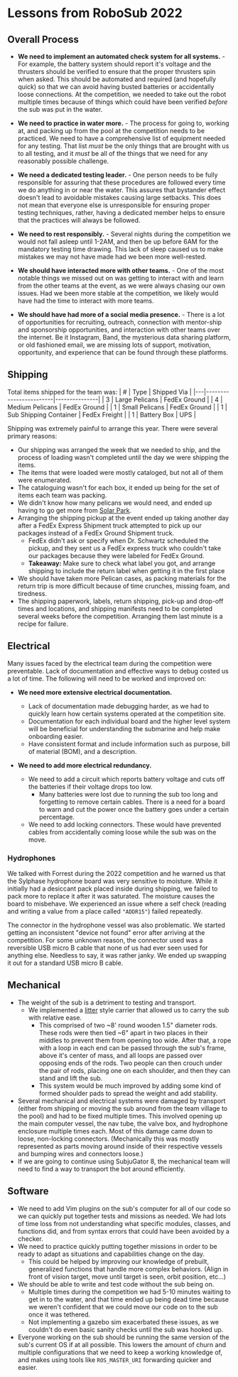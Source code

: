 # Lessons from RoboSub 2022

## Overall Process

* **We need to implement an automated check system for all systems.** - For example,
the battery system should report it's voltage and the thrusters should be verified
to ensure that the proper thrusters spin when asked. This should be automated
and required (and hopefully quick) so that we can avoid having busted batteries
or accidentally loose connections. At the competition, we needed to take out the
robot multiple times because of things which could have been verified _before_
the sub was put in the water.

* **We need to practice in water more.** - The process for going to, working at, and
packing up from the pool at the competition needs to be practiced. We need to
have a comprehensive list of equipment needed for any testing. That list _must_
be the only things that are brought with us to all testing, and it _must_ be
all of the things that we need for any reasonably possible challenge.

* **We need a dedicated testing leader.** - One person needs to be fully responsible
for assuring that these procedures are followed every time we do anything in or
near the water. This assures that bystander effect doesn't lead to avoidable
mistakes causing large setbacks. This does not mean that everyone else is unresponsible
for ensuring proper testing techniques, rather, having a dedicated member helps
to ensure that the practices will always be followed.

* **We need to rest responsibly.** - Several nights during the competition we
would not fall asleep until 1-2AM, and then be up before 6AM for the mandatory
testing time drawing. This lack of sleep caused us to make mistakes we may
not have made had we been more well-rested.

* **We should have interacted more with other teams.** - One of the most notable
things we missed out on was getting to interact with and learn from the other
teams at the event, as we were always chasing our own issues. Had we been more
stable at the competition, we likely would have had the time to interact with more
teams.

* **We should have had more of a social media presence.** - There is a lot of
opportunities for recruiting, outreach, connection with mentor-ship and sponsorship
opportunities, and interaction with other teams over the internet. Be it Instagram,
Band, the mysterious data sharing platform, or old fashioned email, we are missing
lots of support, motivation, opportunity, and experience that can be found through
these platforms.

## Shipping
Total items shipped for the team was:
| # | Type                   | Shipped Via   |
|---|------------------------|---------------|
| 3 | Large Pelicans         | FedEx Ground  |
| 4 | Medium Pelicans        | FedEx Ground  |
| 1 | Small Pelicans         | FedEx Ground  |
| 1 | Sub Shipping Container | FedEx Freight |
| 1 | Battery Box            | UPS           |

Shipping was extremely painful to arrange this year. There were several primary reasons:
 - Our shipping was arranged the week that we needed to ship, and the process of
   loading wasn't completed until the day we were shipping the items.
 - The items that were loaded were mostly cataloged, but not all of them were enumerated.
 - The cataloguing wasn't for each box, it ended up being for the set of items each team was packing.
 - We didn't know how many pelicans we would need, and ended up having to go get
   more from [Solar Park](../../infrastructure/solar_park).
 - Arranging the shipping pickup at the event ended up taking another day after
   a FedEx Express Shipment truck attempted to pick up our packages instead of
   a FedEx Ground Shipment truck.
   - FedEx didn't ask or specify when Dr. Schwartz scheduled the pickup, and they
     sent us a FedEx express truck who couldn't take our packages because they
     were labeled for FedEx Ground.
   - **Takeaway:** Make sure to check what label you got, and arrange shipping
     to include the return label when getting it in the first place
 - We should have taken more Pelican cases, as packing materials for the return trip
   is more difficult because of time crunches, missing foam, and tiredness.
 - The shipping paperwork, labels, return shipping, pick-up and drop-off times
   and locations, and shipping manifests need to be completed several weeks
   before the competition. Arranging them last minute is a recipe for failure.

## Electrical

Many issues faced by the electrical team during the competition were preventable.
Lack of documentation and effective ways to debug costed us a lot of time. The
following will need to be worked and improved on:

- **We need more extensive electrical documentation.**
  - Lack of documentation made debugging harder, as we had to quickly learn how
    certain systems operated at the competition site.
  - Documentation for each individual board and the higher level system will be
    beneficial for understanding the submarine and help make onboarding easier.
  - Have consistent format and include information such as purpose, bill of
    material (BOM), and a description.

- **We need to add more electrical redundancy.**
  - We need to add a circuit which reports battery voltage and cuts off the batteries
    if their voltage drops too low.
    - Many batteries were lost due to running the sub too long and forgetting to
      remove certain cables. There is a need for a board to warn and cut the power
      once the battery goes under a certain percentage.
  - We need to add locking connectors. These would have prevented cables from
    accidentally coming loose while the sub was on the move.

### Hydrophones

We talked with Forrest during the 2022 competition and he warned us that the Sylphase hydrophone board was very sensitive to moisture. While it initially had a desiccant pack placed inside during shipping, we failed to pack more to replace it after it was saturated.
The moisture causes the board to misbehave. We experienced an issue where a self check (reading and writing a value from a place called `"ADDR15"`) failed repeatedly.


The connector in the hydrophone vessel was also problematic.
We started getting an inconsistent "device not found" error after arriving at the competition.
For some unknown reason, the connector used was a reversible USB micro B cable that none of us had ever seen used for anything else. Needless to say, it was rather janky. We ended up swapping it out for a standard USB micro B cable.


## Mechanical

- The weight of the sub is a detriment to testing and transport.
  - We implemented a [litter](https://en.wikipedia.org/wiki/Litter_(vehicle))
    style carrier that allowed us to carry the sub with relative ease.
     - This comprised of two ~8' round wooden 1.5" diameter rods. These rods were
       then tied ~6" apart in two places in their middles to prevent them from
       opening too wide. After that, a rope with a loop in each end can be passed
       through the sub's frame, above it's center of mass, and all loops are passed
       over opposing ends of the rods. Two people can then crouch under the pair
       of rods, placing one on each shoulder, and then they can stand and lift
       the sub.
     - This system would be much improved by adding some kind of formed shoulder
       pads to spread the weight and add stability.
- Several mechanical and electrical systems were damaged by transport (either from
  shipping or moving the sub around from the team village to the pool) and had to
  be fixed multiple times. This involved opening up the main computer vessel,
  the nav tube, the valve box, and hydrophone enclosure multiple times each. Most
  of this damage came down to loose, non-locking connectors. (Mechanically this
  was mostly represented as parts moving around inside of their respective vessels
  and bumping wires and connectors loose.)
- If we are going to continue using SubjuGator 8, the mechanical team will need
  to find a way to transport the bot around efficiently.

## Software

- We need to add Vim plugins on the sub's computer for all of our code so we can
  quickly put together tests and missions as needed. We had lots of time loss
  from not understanding what specific modules, classes, and functions did, and
  from syntax errors that could have been avoided by a checker.
- We need to practice quickly putting together missions in order to be ready to
  adapt as situations and capabilities change on the day.
  - This could be helped by improving our knowledge of prebuilt, generalized
    functions that handle more complex behaviors. (Align in front of vision
    target, move until target is seen, orbit position, etc...)
- We should be able to write and test code without the sub being on.
  - Multiple times during the competition we had 5-10 minutes waiting to get
    in to the water, and that time ended up being dead time because we weren't
    confident that we could move our code on to the sub once it was tethered.
  - Not implementing a gazebo sim exacerbated these issues, as we couldn't do
    even basic sanity checks until the sub was hooked up.
- Everyone working on the sub should be running the same version of the sub's
  current OS if at all possible. This lowers the amount of churn and multiple
  configurations that we need to keep a working knowledge of, and makes using
  tools like `ROS_MASTER_URI` forwarding quicker and easier.
